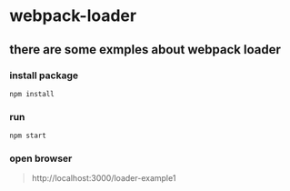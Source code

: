 # webpack-loader
 

## there are some exmples about webpack loader 

### install package
 
 ```
 npm install
 ```


### run 
 

 ```
 npm start
 ```

### open browser 

> http://localhost:3000/loader-example1